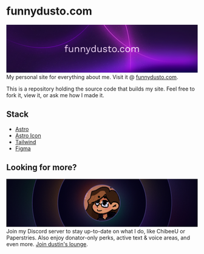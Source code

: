 # funnydusto.com
![Cover banner with a title, "funnydusto dot com."](/.github/assets/header_cover.png)
My personal site for everything about me. Visit it @ [funnydusto.com](https://funnydusto.com).

This is a repository holding the source code that builds my site. Feel free to fork it, view it, or ask me how I made it.

## Stack
- [Astro](https://astro.build)
- [Astro Icon](https://github.com/natemoo-re/astro-icon#readme)
- [Tailwind](https://tailwindcss.com)
- [Figma](https://figma.com)

## Looking for more?
![dustin's lounge Discord cover banner with the logo surrounded by colorful circles.](/.github/assets/lounge_cover.png)
Join my Discord server to stay up-to-date on what I do, like ChibeeU or Paperstries. Also enjoy donator-only perks, active text & voice areas, and even more. [Join dustin's lounge](https://https://discord.gg/K48QVevPPw).
